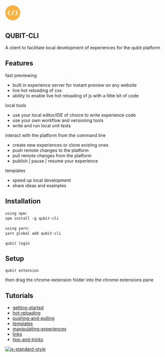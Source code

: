  # ![extension icon](./chrome-extension/icons/on48.png)
## QUBIT-CLI

A client to facilitate local development of experiences for the qubit platform

## Features

fast previewing
- built in experience server for instant preview on any website
- live hot reloading of css
- ability to enable live hot reloading of js with a little bit of code

local tools
- use your local editor/IDE of choice to write experience code
- use your own workflow and versioning tools
- write and run local unit tests

interact with the platform from the command line
- create new experiences or clone existing ones
- push remote changes to the platform
- pull remote changes from the platform
- publish | pause | resume your experience

templates
- speed up local development
- share ideas and examples

## Installation

```
using npm:
npm install -g qubit-cli

using yarn:
yarn global add qubit-cli

qubit login
```

## Setup

```
qubit extension
```
then drag the chrome-extension folder into the chrome extensions pane

## Tutorials
- [getting-started](docs/tutorials/getting-started.md)
- [hot-reloading](docs/tutorials/hot-reloading.md)
- [pushing-and-pulling](docs/tutorials/pushing-and-pulling.md)
- [templates](docs/tutorials/templates.md)
- [manipulating-experiences](docs/tutorials/manipulating-experiences.md)
- [links](docs/tutorials/links.md)
- [tips-and-tricks](docs/tutorials/tips-and-tricks.md)

[![js-standard-style](https://img.shields.io/badge/code%20style-standard-brightgreen.svg)](http://standardjs.com/)
